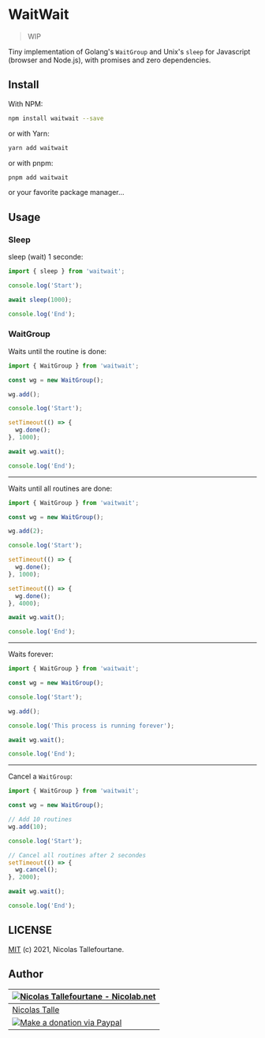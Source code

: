 # WaitWait

> WIP

Tiny implementation of Golang's `WaitGroup` and Unix's `sleep` for Javascript (browser and Node.js), with promises and zero dependencies.

## Install

With NPM:

```sh
npm install waitwait --save
```

or with Yarn:

```sh
yarn add waitwait
```

or with pnpm:

```sh
pnpm add waitwait
```

or your favorite package manager...

## Usage

### Sleep

sleep (wait) 1 seconde:

```js
import { sleep } from 'waitwait';

console.log('Start');

await sleep(1000);

console.log('End');
```

### WaitGroup

Waits until the routine is done:

```js
import { WaitGroup } from 'waitwait';

const wg = new WaitGroup();

wg.add();

console.log('Start');

setTimeout(() => {
  wg.done();
}, 1000);

await wg.wait();

console.log('End');
```

---

Waits until all routines are done:

```js
import { WaitGroup } from 'waitwait';

const wg = new WaitGroup();

wg.add(2);

console.log('Start');

setTimeout(() => {
  wg.done();
}, 1000);

setTimeout(() => {
  wg.done();
}, 4000);

await wg.wait();

console.log('End');
```

---

Waits forever:

```js
import { WaitGroup } from 'waitwait';

const wg = new WaitGroup();

console.log('Start');

wg.add();

console.log('This process is running forever');

await wg.wait();

console.log('End');
```

---

Cancel a `WaitGroup`:

```js
import { WaitGroup } from 'waitwait';

const wg = new WaitGroup();

// Add 10 routines
wg.add(10);

console.log('Start');

// Cancel all routines after 2 secondes
setTimeout(() => {
  wg.cancel();
}, 2000);

await wg.wait();

console.log('End');
```

## LICENSE

[MIT](https://github.com/Nicolab/waitwait/blob/master/LICENSE) (c) 2021, Nicolas Tallefourtane.

## Author

| [![Nicolas Tallefourtane - Nicolab.net](https://www.gravatar.com/avatar/d7dd0f4769f3aa48a3ecb308f0b457fc?s=64)](https://nicolab.net) |
|---|
| [Nicolas Talle](https://nicolab.net) |
| [![Make a donation via Paypal](https://www.paypalobjects.com/en_US/i/btn/btn_donate_SM.gif)](https://www.paypal.com/cgi-bin/webscr?cmd=_s-xclick&hosted_button_id=PGRH4ZXP36GUC) |
